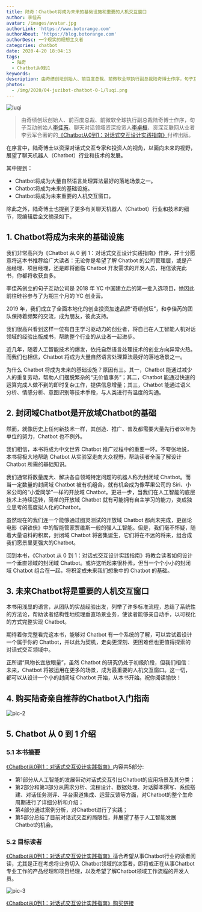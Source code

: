 ```yaml
---
title: 陆奇：Chatbot将成为未来的基础设施和重要的人机交互窗口
author: 李佳芮
avatar: /images/avatar.jpg
authorLink: 'https://www.botorange.com'
authorAbout: 'https://blog.botorange.com'
authorDesc: 一个现实的理想主义者
categories: chatbot
date: 2020-4-20 18:04:13
tags:
  - 陆奇
  - Chatbot从0到1
keywords:
description: 由奇绩创坛创始人、前百度总裁、前微软全球执行副总裁陆奇博士作序，句子互动创始人李佳芮、聊天对话领域资深投资人李卓桓、资深互联网从业者李云军合著的的《Chatbot从0到1：对话式交互设计实践指南》付梓出版。在序言中，陆奇博士以资深对话式交互专家和投资人的视角，以面向未来的视野，展望了聊天机器人（Chatbot）行业和技术的发展。
photos:
  - /img/2020/04-juzibot-chatbot-0-1/luqi.png
---
```


![luqi](/img/2020/04-juzibot-chatbot-0-1/luqi.png)

> 由奇绩创坛创始人、前百度总裁、前微软全球执行副总裁陆奇博士作序，句子互动创始人[李佳芮](https://pre-angel.com/peoples/jiarui-li/)、聊天对话领域资深投资人[李卓桓](https://pre-angel.com/peoples/zhuohuan-li/)、资深互联网从业者李云军合著的的[《Chatbot从0到1：对话式交互设计实践指南》](https://item.jd.com/12630213.html)付梓出版。

在序言中，陆奇博士以资深对话式交互专家和投资人的视角，以面向未来的视野，展望了聊天机器人（Chatbot）行业和技术的发展。

其中提到：

- Chatbot将成为大量自然语言处理算法最好的落地场景之一。
- Chatbot将成为未来的基础设施。
- Chatbot将成为未来重要的人机交互窗口。

除此之外，陆奇博士也提到了更多有关聊天机器人（Chatbot）行业和技术的细节，现编辑后全文摘录如下。

## 1. Chatbot将成为未来的基础设施

我们非常高兴为《Chatbot 从 0 到 1：对话式交互设计实践指南》作序，并十分愿意将这本书推荐给广大读者：无论你是希望了解 Chatbot 的公司管理层，或是产品经理、项目经理，还是即将面临 Chatbot 开发需求的开发人员，相信读完此书，你都将收获良多。

李佳芮创立的句子互动公司是 2018 年 YC 中国建立后的第一批入选项目，她因此前往硅谷参与了为期三个月的 YC 创业营。

2019 年，我们成立了全面本地化的创业投资加速品牌“奇绩创坛”，和李佳芮的团队保持着频繁的交流，成为朋友，彼此支持。

我们很高兴看到这样一位有自主学习驱动力的创业者，将自己在人工智能人机对话领域的经验出版成书，帮助整个行业的从业者一起进步。

近几年，随着人工智能技术的爆发，依托自然语言处理技术的创业方向异常火热。而我们也相信，Chatbot 将成为大量自然语言处理算法最好的落地场景之一。

为什么 Chatbot 将成为未来的基础设施？原因有三。其一，Chatbot 能通过减少人的重复劳动，帮助人们摆脱繁杂的“无价值事务”；其二，Chatbot 能通过快速的运算完成人做不到的即时复杂工作，提供信息增量；其三，Chatbot 能通过语义分析、情感分析、意图识别等技术手段，与人类进行有温度的沟通。

## 2. 封闭域Chatbot是开放域Chatbot的基础

然而，就像历史上任何新技术一样，其创造、推广、普及都需要大量先行者以年为单位的努力，Chatbot 也不例外。

我们相信，本书将成为中文世界 Chatbot 推广过程中的重要一环。不夸张地说，本书将极大地帮助 Chatbot 从实验室走向大众视野，帮助读者全面了解设计 Chatbot 所需的基础知识。

我们通常将数量庞大、解决各自领域特定问题的机器人称为封闭域 Chatbot。而当一定数量的封闭域 Chatbot 被有机组合，就有机会成为像苹果公司的 Siri、小米公司的“小爱同学”一样的开放域 Chatbot。更进一步，当我们在人工智能的底层技术上持续运转，简单的开放域 Chatbot 就有可能拥有自主学习的能力，变成独立思考的高度拟人化的Chatbot。

虽然现在的我们连一个能够通过图灵测试的开放域 Chatbot 都尚未完成，更逞论电影《钢铁侠》中的智能管家贾维斯一般的强人工智能。但是，我们毫不怀疑，随着大量语料的积累，封闭域 Chatbot 将密集诞生，它们将在不远的将来，组合成我们愿景里更强大的Chatbot。

回到本书，《Chatbot 从 0 到 1：对话式交互设计实践指南》将教会读者如何设计一个垂直领域的封闭域 Chatbot。或许这听起来很朴素，但当一个个小小的封闭域 Chatbot 组合在一起，将积淀成未来我们想象中的 Chatbot 的基础。

## 3. 未来Chatbot将是重要的人机交互窗口

本书用浅显的语言，从团队的实战经验出发，列举了许多标准流程，总结了系统性的方法论，帮助读者结构性地梳理垂直场景业务，使读者能够亲自动手，以可视化的方式完整实现 Chatbot。

期待着你完整看完这本书，能够对 Chatbot 有一个系统的了解，可以尝试着设计一个属于你的 Chatbot，并以此为契机，走向更深刻、更困难但也更值得探索的对话式交互领域中。

正所谓“风物长宜放眼量”，虽然 Chatbot 的研究仍处于初级阶段，但我们相信：未来，Chatbot 将被运用在更多的场景，成为最重要的人机交互窗口。这一切，都可以从设计一个小的封闭域 Chatbot 开始，从本书开始。祝你阅读愉快！

## 4. 购买陆奇亲自推荐的Chatbot入门指南

![pic-2](/img/2020/04-juzibot-chatbot-0-1/buy-book.png)

## 5. Chatbot 从 0 到 1 介绍

### 5.1 本书摘要

[《Chatbot从0到1：对话式交互设计实践指南》](https://item.jd.com/12630213.html)内容共5部分:

- 第1部分从人工智能的发展带动对话式交互引出Chatbot的应用场景及其分类；
- 第2部分和第3部分从需求分析、流程设计、数据处理、对话脚本撰写、系统搭建、对话任务测评、平台渠道集成、运营反馈等方面，对Chatbot的整个生命周期进行了详细分析和介绍；
- 第4部分通过案例分析，对Chatbot进行了实践；
- 第5部分总结了目前对话式交互的局限性，并展望了基于人工智能发展Chatbot的机会。

### 5.2 目标读者

[《Chatbot从0到1：对话式交互设计实践指南》](https://item.jd.com/12630213.html)适合希望从事Chatbot行业的读者阅读，尤其是正在考虑将业务切入 Chatbot领域的决策者，即将或正在从事Chatbot专业工作的产品经理和项目经理，以及希望了解Chatbot领域工作流程的开发人员。

![pic-3](/img/2020/04-juzibot-chatbot-0-1/chatbot-0-1.jpg)

[《Chatbot从0到1：对话式交互设计实践指南》购买链接](https://item.jd.com/12630213.html)
